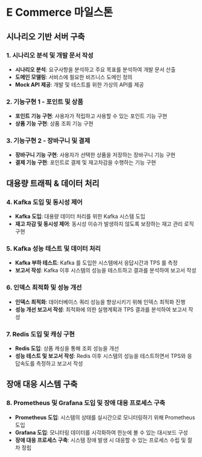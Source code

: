 # E Commerce 마일스톤

## 시나리오 기반 서버 구축

### 1. 시나리오 분석 및 개발 문서 작성
- **시나리오 분석**: 요구사항을 분석하고 주요 목표를 분석하여 개발 문서 산출
- **도메인 모델링**: 서비스에 필요한 비즈니스 도메인 정의
- **Mock API 제공**: 개발 및 테스트를 위한 가상의 API를 제공

### 2. 기능구현 1 - 포인트 및 상품
- **포인트 기능 구현**: 사용자가 적립하고 사용할 수 있는 포인트 기능 구현
- **상품 기능 구현**: 상품 조회 기능 구현

### 3. 기능구현 2 - 장바구니 및 결제
- **장바구니 기능 구현**: 사용자가 선택한 상품을 저장하는 장바구니 기능 구현
- **결제 기능 구현**: 포인트로 결제 및 재고차감을 수행하는 기능 구현

## 대용량 트래픽 & 데이터 처리

### 4. Kafka 도입 및 동시성 제어
- **Kafka 도입**: 대용량 데이터 처리를 위한 Kafka 시스템 도입
- **재고 차감 및 동시성 제어**: 동시성 이슈가 발생하지 않도록 보장하는 재고 관리 로직 구현

### 5. Kafka 성능 테스트 및 데이터 처리
- **Kafka 부하 테스트**: Kafka 를 도입한 시스템에서 응답시간과 TPS 를 측정
- **보고서 작성**: Kafka 이후 시스템의 성능을 테스트하고 결과를 분석하여 보고서 작성

### 6. 인덱스 최적화 및 성능 개선
- **인덱스 최적화**: 데이터베이스 쿼리 성능을 향상시키기 위해 인덱스 최적화 진행
- **성능 개선 보고서 작성**: 최적화에 의한 실행계획과 TPS 결과를 분석하여 보고서 작성

### 7. Redis 도입 및 캐싱 구현
- **Redis 도입**: 상품 캐싱을 통해 조회 성능을 개선
- **성능 테스트 및 보고서 작성**: Redis 이후 시스템의 성능을 테스트하면서 TPS와 응답속도를 측정하고 보고서 작성

## 장애 대응 시스템 구축

### 8. Prometheus 및 Grafana 도입 및 장애 대응 프로세스 구축
- **Prometheus 도입**: 시스템의 상태를 실시간으로 모니터링하기 위해 Prometheus 도입
- **Grafana 도입**: 모니터링 데이터를 시각화하여 한눈에 볼 수 있는 대시보드 구성
- **장애 대응 프로세스 구축**: 시스템 장애 발생 시 대응할 수 있는 프로세스 수립 및 절차 정립